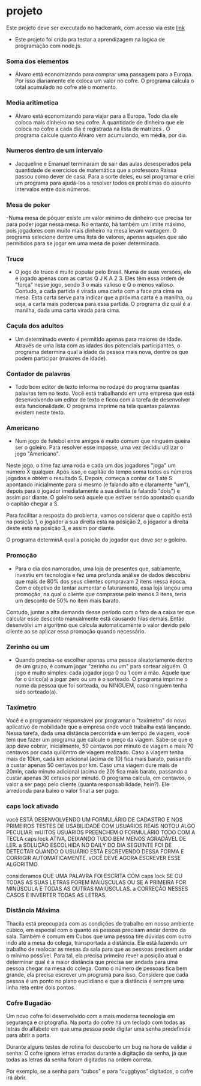 # projeto

Este projeto deve ser executado no hackerank, com acesso via este [link](https://www.hackerrank.com/desafio-de-logica-modulo-1-b2b-t11-dbe-ifood)

- Este projeto foi crido pra testar a aprendizagem na logica de programação com node.js.

### Soma dos elementos

- Álvaro está economizando para comprar uma passagem para a Europa. Por isso diariamente ele coloca um valor no cofre. O programa calcula o total acumulado no cofre até o momento.

### Media aritimetica

- Álvaro está economizando para viajar para a Europa. Todo dia ele coloca mais dinheiro no seu cofre. A quantidade de dinheiro que ele coloca no cofre a cada dia é registrada na lista de matrizes . O programa calcule quanto Álvaro vem acumulando, em média, por dia.

### Numeros dentro de um intervalo

- Jacqueline e Emanuel terminaram de sair das aulas desesperados pela quantidade de exercícios de matemática que a professora Raissa passou como dever de casa. Para a sorte deles, eu sei programar e criei um programa para ajudá-los a resolver todos os problemas do assunto intervalos entre dois números.

### Mesa de poker

-Numa mesa de pôquer existe um valor mínimo de dinheiro que precisa ter para poder jogar nessa mesa. No entanto, há também um limite máximo, pois jogadores com muito mais dinheiro na mesa levam vantagem. O programa selecione dentre uma lista de valores, apenas aqueles que são permitidos para se jogar em uma mesa de poker determinada.

### Truco

- O jogo de truco é muito popular pelo Brasil. Numa de suas versões, ele é jogado apenas com as cartas Q J K A 2 3. Eles têm essa ordem de "força" nesse jogo, sendo 3 o mais valioso e Q o menos valioso. Contudo, a cada partida é virada uma carta com a face pra cima na mesa. Esta carta serve para indicar que a próxima carta é a manilha, ou seja, a carta mais poderosa para essa partida. O programa diz qual é a manilha, dada uma carta virada para cima.

### Caçula dos adultos

- Um determinado evento é permitido apenas para maiores de idade. Através de uma lista com as idades dos potenciais participantes, o programa determina qual a idade da pessoa mais nova, dentre os que podem participar (maiores de idade).

### Contador de palavras

- Todo bom editor de texto informa no rodapé do programa quantas palavras tem no texto. Você está trabalhando em uma empresa que está desenvolvendo um editor de texto e ficou com a tarefa de desenvolver esta funcionalidade. O programa imprime na tela quantas palavras existem neste texto.

### Americano

- Num jogo de futebol entre amigos é muito comum que ninguém queira ser o goleiro. Para resolver esse impasse, uma vez decidiu utilizar o jogo "Americano".

Neste jogo, o time faz uma roda e cada um dos jogadores "joga" um número X qualquer. Após isso, o capitão do tempo soma todos os números jogados e obtém o resultado S. Depois, começa a contar de 1 até S apontando inicialmente para si mesmo (e falando alto e claramente "um"), depois para o jogador imediatamente a sua direita (e falando "dois") e assim por diante. O goleiro será aquele que estiver sendo apontado quando o capitão chegar a S.

Para facilitar a resposta do problema, vamos considerar que o capitão está na posição 1, o jogador a sua direita está na posição 2, o jogador a direita deste está na posição 3, e assim por diante.

O programa determinA qual a posição do jogador que deve ser o goleiro.

### Promoção

- Para o dia dos namorados, uma loja de presentes que, sabiamente, investiu em tecnologia e fez uma profunda análise de dados descobriu que mais de 80% dos seus clientes compravam 2 itens nessa época. Com o objetivo de tentar aumentar o faturamento, essa loja lançou uma promoção, na qual o cliente que comprasse pelo menos 3 itens, teria um desconto de 50% no item mais barato.

Contudo, juntar a alta demanda desse período com o fato de a caixa ter que calcular esse desconto manualmente está causando filas demais. Então desenvolvi um algoritmo que calcula automaticamente o valor devido pelo cliente ao se aplicar essa promoção quando necessário.

### Zerinho ou um

- Quando precisa-se escolher apenas uma pessoa aleatoriamente dentro de um grupo, é comum jogar "zerinho ou um" para sortear alguém. O jogo é muito simples: cada jogador joga 0 ou 1 com a mão. Aquele que for o único(a) a jogar zero ou um é o sorteado. O programa imprime o nome da pessoa que foi sorteada, ou NINGUEM, caso ninguém tenha sido sorteado(a).

### Taxímetro

Você é o programador responsável por programar o "taxímetro" do novo aplicativo de mobilidade que a empresa onde você trabalha está lançando. Nessa tarefa, dada uma distância percorrida e um tempo de viagem, você tem que fazer um programa que calcule o preço da viagem. Sabe-se que o app deve cobrar, inicialmente, 50 centavos por minuto de viagem e mais 70 centavos por cada quilômtro de viagem realizado. Caso a viagem tenha mais de 10km, cada km adicional (acima de 10) fica mais barato, passando a custar apenas 50 centavos por km. Caso uma viagem dure mais de 20min, cada minuto adicional (acima de 20) fica mais barato, passando a custar apenas 30 cetavos por minuto. O programa calcula, em centavos, o valor a ser pago pelo cliente (quanta responsabilidade, hein?). Ele arredonda para baixo o valor final a ser pago.

### caps lock ativado

você ESTÁ DESENVOLVENDO UM FORMULÁRIO DE CADASTRO E NOS PRIMEIROS TESTES DE USABILIDADE COM USUÁRIOS REAIS NOTOU ALGO PECULIAR: mUITOS USUÁRIOS PREENCHEM O FORMULÁRIO TODO COM A TECLA caps lock ATIVA, DEIXANDO TUDO BEM MENOS AGRADÁVEL DE LER. a SOLUÇÃO ESCOLHIDA NO DAILY DO DIA SEGUINTE FOI DE DETECTAR QUANDO O USUÁRIO ESTÁ ESCREVENDO DESSA FORMA E CORRIGIR AUTOMATICAMENTE. vOCÊ DEVE AGORA ESCREVER ESSE ALGORITMO.

consideramos QUE UMA PALAVRA FOI ESCRITA COM caps lock SE OU TODAS AS SUAS LETRAS FOREM MAIÚSCULAS OU SE A PRIMEIRA FOR MINÚSCULA E TODAS AS OUTRAS MAIÚSCULAS. a CORREÇÃO NESSES CASOS É INVERTER TODAS AS LETRAS.

### Distância Máxima

Thacila está preocupada com as condições de trabalho em nosso ambiente cúbico, em especial com o quanto as pessoas precisam andar dentro da sala. Também é comum em Cubos que uma pessoa tire dúvidas com outro indo até a mesa do colega, transportada a distância. Ela está fazendo um trabalho de realocar as mesas da sala para que as pessoas precisem andar o mínimo possível. Para tal, ela precisa primeiro rever a posição atual e determinar qual é a maior distância que precisa ser andada para uma pessoa chegar na mesa do colega. Como o número de pessoas fica bem grande, ela precisa escrever um programa para isso. Considere que cada pessoa é um ponto no plano euclidiano e que a distância é sempre uma linha reta entre dois pontos.

### Cofre Bugadão

Um novo cofre foi desenvolvido com a mais moderna tecnologia em segurança e criptografia. Na porta do cofre há um teclado com todas as letras do alfabeto em que uma pessoa pode digitar uma senha predefinida para abrir a porta.

Durante alguns testes de rotina foi descoberto um bug na hora de validar a senha: O cofre ignora letras erradas durante a digitação da senha, já que todas as letras da senha foram digitadas na ordem correta.

Por exemplo, se a senha para “cubos” e para “cuggbyos” digitados, o cofre irá abrir.
